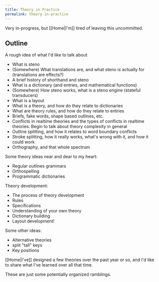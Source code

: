 ```yaml
---
title: Theory in Practice
permalink: theory-in-practice
---
```


Very in-progress, but [[Home|I'm]] tired of leaving this uncommitted.

## Outline

A rough idea of what I'd like to talk about

- What is steno
- (Somewhere) What translations are, and what steno is actually for (translations are effects?)
- A brief history of shorthand and steno
- What is a dictionary (and entries, and mathematical functions)
- (Somewhere) How steno works, what is a steno engine (stateful transducers)
- What is a layout
- What is a theory, and how do they relate to dictionaries
- What are theory rules, and how do they relate to entries
- Briefs, fake words, shape based outlines, etc.
- Conflicts in realtime theories and the types of conflicts in realtime theories. Begin to talk about theory complexity in general
- Outline splitting, and how it relates to word boundary conflicts
- Stroke splitting, how it really works, what's wrong with it, and how it could work
- Orthography, and that whole spectrum

Some theory ideas near and dear to my heart:
- Regular outlines grammars
- Orthospelling
- Programmatic dictionaries

Theory development:
- The process of theory development
- Rules
- Specifications
- Understanding of your own theory
- Dictionary building
- Layout development!

Some other ideas:
- Alternative theories
- split "tall" keys
- Key positions


[[Home|I've]] designed a few theories over the past year or so, and I'd like to share what I've learned over all that time.

These are just some potentially organized ramblings.
